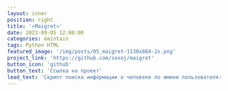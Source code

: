 ```yaml
---
layout: inner
position: right
title: '«Maigret»'
date: 2023-09-05 12:00:00
categories: maintain
tags: Python HTML
featured_image: '/img/posts/05_maigret-1130x864-2x.png'
project_link: 'https://github.com/soxoj/maigret'
button_icon: 'github'
button_text: 'Ссылка на проект'
lead_text: 'Cкрипт поиска информации о человеке по имени пользователя: мэйнтейн проекта, восстановление техдолга, работа с issues'
---
```

